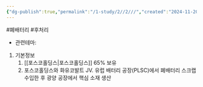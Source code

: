 ```yaml
---
{"dg-publish":true,"permalink":"/1-study/2//2///","created":"2024-11-20T21:02:27.641+09:00","updated":"2025-06-03T20:07:21.456+09:00"}
---
```


#폐배터리 #후처리 


- 관련테마: 


1. 기본정보
	1. [[포스코홀딩스\|포스코홀딩스]] 65% 보유
	2. 포스코홀딩스와 화유코발트 JV. 유럽 배터리 공장(PLSC)에서 폐배터리 스크랩 수입한 후 광양 공장에서 핵심 소재 생산
